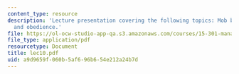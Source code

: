 ```yaml
---
content_type: resource
description: 'Lecture presentation covering the following topics: Mob behavior, conformity,
  and obedience.'
file: https://ol-ocw-studio-app-qa.s3.amazonaws.com/courses/15-301-managerial-psychology-laboratory-fall-2004/a9d9659f060b5af696b654e212a24b7d_lec10.pdf
file_type: application/pdf
resourcetype: Document
title: lec10.pdf
uid: a9d9659f-060b-5af6-96b6-54e212a24b7d
---
```


